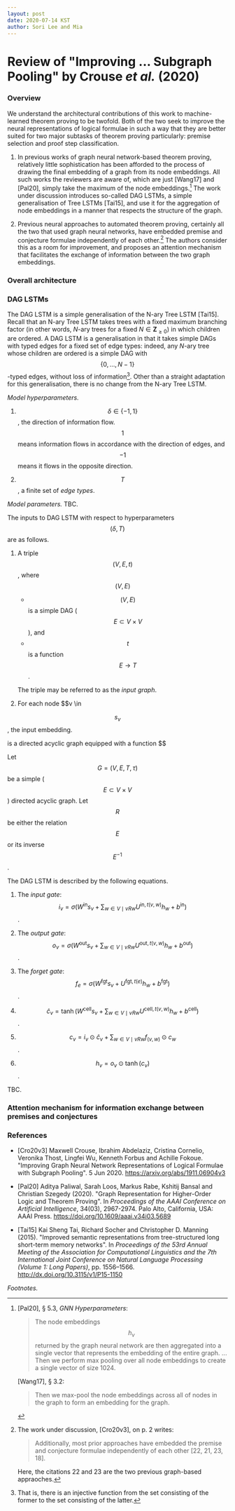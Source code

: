 ```yaml
---
layout: post
date: 2020-07-14 KST
author: Sori Lee and Mia
---
```


# Review of "Improving ... Subgraph Pooling" by Crouse *et al.* (2020)

### Overview

We understand the architectural contributions of this work to machine-learned theorem proving to be twofold. Both of the two seek to improve the neural representations of logical formulae in such a way that they are better suited for two major subtasks of theorem proving particularly: premise selection and proof step classification.

1. In previous works of graph neural network-based theorem proving, relatively little sophistication has been afforded to the process of drawing the final embedding of a graph from its node embeddings. All such works the reviewers are aware of, which are just [Wang17] and [Pal20], simply take the maximum of the node embeddings.[^1] The work under discussion introduces so-called DAG LSTMs, a simple generalisation of Tree LSTMs [Tai15], and use it for the aggregation of node embeddings in a manner that respects the structure of the graph.

2. Previous neural approaches to automated theorem proving, certainly all the two that used graph neural networks, have embedded premise and conjecture formulae independently of each other.[^2] The authors consider this as a room for improvement, and proposes an attention mechanism that facilitates the exchange of information between the two graph embeddings.

[^1]: [Pal20], §&nbsp;5.3, *GNN Hyperparameters*:

      > The node embeddings $$h_v$$ returned by the graph neural network are then aggregated into a single vector that represents the embedding of the entire graph. ... Then we perform max pooling over all node embeddings to create a single vector of size 1024.

      [Wang17], §&nbsp;3.2:

      > Then we max-pool the node embeddings across all of nodes in the graph to form an embedding for the graph.

[^2]: The work under discussion, [Cro20v3], on p.&nbsp;2 writes:

      > Additionally, most prior approaches have embedded the premise and conjecture formulae independently of each other [22, 21, 23, 18].

      Here, the citations 22 and 23 are the two previous graph-based appraoches.

### Overall architecture



### DAG LSTMs

The DAG LSTM is a simple generalisation of the N-ary Tree LSTM [Tai15].
Recall that an N-ary Tree LSTM takes trees with a fixed maximum branching factor (in other words, $N$-ary trees for a fixed $N \in \mathbf{Z}_{\geq 0}$) in which children are ordered.
A DAG LSTM is a generalisation in that it takes simple DAGs with typed edges for a fixed set of edge types: indeed, any $N$-ary tree whose children are ordered is a simple DAG with $$\{0,\ldots,N-1\}$$-typed edges, without loss of information[^3].
Other than a straight adaptation for this generalisation, there is no change from the N-ary Tree LSTM.

[^3]: That is, there is an injective function from the set consisting of the former to the set consisting of the latter.

<!-- Why not Chlid-Sum Tree LSTM approach? -->

<!--
It is basically an intact adaptation of the latter to directed acyclic graphs, except for an added flexibility over the direction of information flow: in an N-ary Tree LSTM, information flows from children to parents, whereas in a DAG LSTM, the direction is a hyperparameter.

A *model* of DAG LSTM is given by the following hyperparameters and parameters.
-->

*Model hyperparameters.*

1. $$\delta \in \{-1, 1\}$$, the direction of information flow. $$1$$ means information flows in accordance with the direction of edges, and $$-1$$ means it flows in the opposite direction.

2. $$T$$, a finite set of *edge types*.

*Model parameters.* TBC.

The inputs to DAG LSTM with respect to hyperparameters $$(\delta,T)$$ are as follows.

1. A triple $$(V,E,t)$$, where $$(V,E)$$

   - $$(V,E)$$ is a simple DAG ($$E \subset V \times V$$), and
   - $$t$$ is a function $$E \to T$$.

   The triple may be referred to as the *input graph*.

2. For each node $$v \in 

$$s_v$$, the input embedding.

is a directed acyclic graph equipped with a function $$

Let $$G = (V,E,T,\tau)$$ be a simple ($$E \subset V \times V$$) directed acyclic graph.
Let $$R$$ be either the relation $$E$$ or its inverse $$E^{-1}$$.

The DAG LSTM is described by the following equations.

1. The *input gate*: $$i_v = \sigma( W^\text{in}s_v + \displaystyle\sum_{w \in V \mid vRw} U^{\text{in},t(v,w)} h_w + b^{\text{in}} )$$.

2. The *output gate*: $$o_v = \sigma( W^\text{out}s_v + \displaystyle\sum_{w \in V \mid vRw} U^{\text{out},t(v,w)} h_w + b^{\text{out}} )$$.

3. The *forget gate*: $$f_{e} = \sigma( W^\text{fgt}s_v + U^{\text{fgt},t(e)} h_w + b^{\text{fgt}} )$$.

4. $$\hat{c}_v = \tanh( W^\text{cell}s_v + \displaystyle\sum_{w \in V \mid vRw} U^{\text{cell},t(v,w)} h_w + b^{\text{cell}} )$$.

5. $$c_v = i_v \odot \hat{c}_v + \displaystyle\sum_{w \in V \mid vRw} f_{(v,w)} \odot c_w$$.

6. $$h_v = o_v \odot \tanh(c_v)$$.

TBC.

<!--

Let $$R$$ be

A DAG LSTM is determined by the following equations

DAG LSTMs are a simple generalisation of Child-Sum Tree-LSTMs [Tai15]. Here I will give a self-contained description of DAG LSTMs without reference to Tree LSTMs.

A DAG LSTM consists of DAG LSTM *units* indexed by nodes $$v$$.
The unit associated with node $$v$$ is a parametrised function that takes three vectors -- (1) the *input vector* at $$v$$, (2) the *cell states* of the neighbouring nodes and (3) the *hidden states* of the neighbouring nodes -- to two vectors -- (1) the hidden state $$h_v$$ of $$v$$ and (2) the cell state $$c_v$$ of $$v$$.

$$h_v = o_v \odot \tanh(c_v)$$

The *forget gate* at $$v$$ refers to the function
\\[
f_v = \sigma(W^\text{f}s_v + \sum_{w \in V \mid vRw} U^\text{f}_).
\\]

 that takes
- a vector
- a vector
Its parameters are
- 
Its independent variable is 


It is defined in terms of three subcomponents: *forget gate*, *input gate* and *output gate*.
Each gate is a function that 

-->


### Attention mechanism for information exchange between premises and conjectures

<!-- ### Discussions -->

### References

- [Cro20v3] Maxwell Crouse, Ibrahim Abdelaziz, Cristina Cornelio, Veronika Thost, Lingfei Wu, Kenneth Forbus and Achille Fokoue. "Improving Graph Neural Network Representations of Logical Formulae with Subgraph Pooling". 5 Jun 2020. <https://arxiv.org/abs/1911.06904v3>

- [Pal20] Aditya Paliwal, Sarah Loos, Markus Rabe, Kshitij Bansal and Christian Szegedy (2020). "Graph Representation for Higher-Order Logic and Theorem Proving". In *Proceedings of the AAAI Conference on Artificial Intelligence*, 34(03), 2967-2974. Palo Alto, California, USA: AAAI Press. <https://doi.org/10.1609/aaai.v34i03.5689>

- [Tai15] Kai Sheng Tai, Richard Socher and Christopher D. Manning (2015). "Improved semantic representations from tree-structured long short-term memory networks". In *Proceedings of the 53rd Annual Meeting of the Association for Computational Linguistics and the 7th International Joint Conference on Natural Language Processing (Volume 1: Long Papers)*, pp. 1556–1566. <http://dx.doi.org/10.3115/v1/P15-1150>

*Footnotes.*

